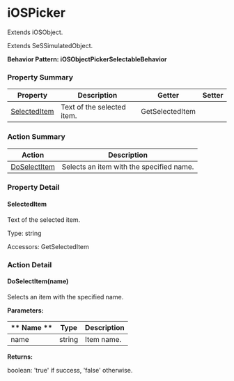 # iOSPicker

Extends <link displaytype="text" defaultstyle="true" type="topiclink" href="iOSObject" styleclass="Normal" translate="true">iOSObject</link>.

Extends SeSSimulatedObject.





**Behavior Pattern: iOSObjectPickerSelectableBehavior**


<!-- ============================== property summary ========================== -->

	

### Property Summary

| **Property** | **Description** | **Getter** | **Setter** |
| ------------ | --------------- | ---------- | ---------- |
| [SelectedItem](#SelectedItem) | Text of the selected item. | GetSelectedItem |  |



	
<!-- ============================== action summary ========================== -->



### Action Summary

|  **Action** | **Description** | 
| ----------- | --------------- |
|	[DoSelectItem](#DoSelectItem) | Selects an item with the specified name. |




<!-- ============================== property detail ========================== -->
	
### Property Detail
		
<a name="SelectedItem"></a>
#### SelectedItem


Text of the selected item.

			
	
			
Type: string
			
			
Accessors: GetSelectedItem
			
		
	
	
<!-- ============================== action detail ========================== -->
	
### Action Detail
		
<a name="DoSelectItem"></a>    
#### DoSelectItem(name)

Selects an item with the specified name.


**Parameters:**

|	** Name ** | **Type** | **Description** |
| ---------- | -------- | --------------- |
| name | string |	Item name. |




**Returns:**

boolean: 'true' if success, 'false' otherwise.




	

